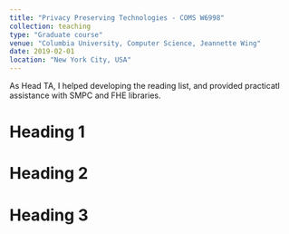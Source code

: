 ```yaml
---
title: "Privacy Preserving Technologies - COMS W6998"
collection: teaching
type: "Graduate course"
venue: "Columbia University, Computer Science, Jeannette Wing"
date: 2019-02-01
location: "New York City, USA"
---
```


As Head TA, I helped developing the reading list, and provided practicatl assistance with SMPC and FHE libraries.

Heading 1
======

Heading 2
======

Heading 3
======
